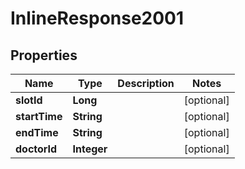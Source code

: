 
# InlineResponse2001

## Properties
Name | Type | Description | Notes
------------ | ------------- | ------------- | -------------
**slotId** | **Long** |  |  [optional]
**startTime** | **String** |  |  [optional]
**endTime** | **String** |  |  [optional]
**doctorId** | **Integer** |  |  [optional]



